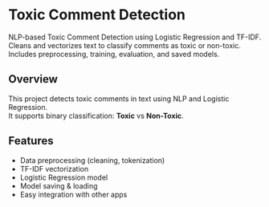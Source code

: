 # Toxic Comment Detection
NLP-based Toxic Comment Detection using Logistic Regression and TF-IDF. Cleans and vectorizes text to classify comments as toxic or non-toxic. Includes preprocessing, training, evaluation, and saved models.

## Overview
This project detects toxic comments in text using NLP and Logistic Regression.  
It supports binary classification: **Toxic** vs **Non-Toxic**.

## Features
- Data preprocessing (cleaning, tokenization)
- TF-IDF vectorization
- Logistic Regression model
- Model saving & loading
- Easy integration with other apps
